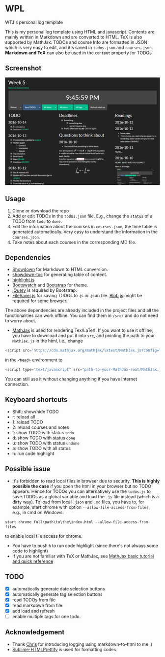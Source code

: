 # WPL
WTJ's personal log template

This is my personal log template using HTML and javascript. Contents are mainly written in Markdown and are converted to HTML. TeX is also supported by MathJax. TODOs and course Info are formatted in JSON which is very easy to edit, and it's saved in `todos.json` and `courses.json`. **Markdown and TeX** can also be used in the `content` property for TODOs.


## Screenshot
![example](https://raw.githubusercontent.com/jwt625/WPL/master/fig/example.png)

## Usage

1. Clone or download the repo
2. Add or edit TODOs in the `todos.json` file. E.g., change the `status` of a TODO from `todo` to `done`.
3. Edit the information about the courses in `courses.json`, the time table is generated automatically. Very easy to understand the information in the `courses.json`.
4. Take notes about each courses in the corresponding MD file.


## Dependencies

- [Showdown](https://github.com/showdownjs/showdown) for Markdown to HTML conversion.
- [showdown-toc](https://github.com/ravisorg/showdown-toc) for generating table of content.
- [highlight.js](https://highlightjs.org/)
- [Bootswatch](http://bootswatch.com) and [Bootstrap](http://getbootstrap.com/) for theme.
- [jQuery](https://jquery.com/) is required by Bootstrap.
- [FileSaver.js](https://github.com/eligrey/FileSaver.js) for saving TODOs to .js or .json file. [Blob.js](https://github.com/eligrey/Blob.js) might be required for some browser.

The above dependencies are already included in the project files and all the functionalities can work offline. You can find them in `/src/` and do not need to worry about.

- [MathJax](http://www.mathjax.org/) is used for rendering Tex/LaTeX. If you want to use it offline, you have to download and put it into `src`, and pointing the path to your `MathJax.js` in the html, i.e., change 
```js
<script src='https://cdn.mathjax.org/mathjax/latest/MathJax.js?config=TeX-AMS-MML_HTMLorMML'></script>
```
in the `<head>` environment to 
```js
<script type="text/javascript" src="path-to-your-MathJax-root/MathJax.js"></script>
```
You can still use it without changing anything if you have Internet connection.

## Keyboard shortcuts
- Shift: show/hide TODO
- r: reload all
- 1: reload TODO
- 2: reload courses and notes
- t: show TODO with status `todo`
- d: show TODO with status `done`
- u: show TODO with status `undone`
- a: show TODO with all status
- h: run code highlight


## Possible issue

- It's forbidden to read local files in browser due to security. **This is highly possible the case** if you open the html in your browser but no TODO appears. Hence for TODOs you can alternatively use the `todos.js` to save TODOs as a global variable and load the `.js` file instead (which is a dirty way). To load from local `.json` and `.md` files, you have to, for example, start chrome with option `--allow-file-access-from-files`, e.g., in cmd on Windows:
```
start chrome full\path\to\the\index.html --allow-file-access-from-files
```
to enable local file access for chrome.
- You have to push `h` to run code highlight (since there's not always some code to highlight)
- If you are not familiar with TeX or MathJax, see [MathJax basic tutorial and quick reference](http://meta.math.stackexchange.com/questions/5020/mathjax-basic-tutorial-and-quick-reference)

## TODO
- [x] automatically generate date selection buttons
- [x] automatically generate tag selection buttons
- [x] read TODOs from file
- [x] read markdown from file
- [x] add load and refresh
- [ ] enable multiple tags for one todo.

## Acknowledgement
- Thank [Chris](https://github.com/CSarabalis) for introducing logging using markdown-to-html to me :)
- [Sublime-HTMLPrettify](https://github.com/victorporof/Sublime-HTMLPrettify) is used for formatting codes.
